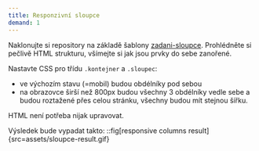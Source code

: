 ```yaml
---
title: Responzivní sloupce
demand: 1
---
```


Naklonujte si repository na základě šablony [zadani-sloupce](https://github.com/Czechitas-podklady-WEB/zadani-sloupce).
Prohlédněte si pečlivě HTML strukturu, všímejte si jak jsou prvky do sebe zanořené.

Nastavte CSS pro třídu `.kontejner` a `.sloupec`:

- ve výchozím stavu (=mobil) budou obdélníky pod sebou
- na obrazovce širší než 800px budou všechny 3 obdélníky vedle sebe a budou roztažené přes celou stránku, všechny budou mít stejnou šířku.

HTML není potřeba nijak upravovat.

Výsledek bude vypadat takto:
::fig[responsive columns result]{src=assets/sloupce-result.gif}
